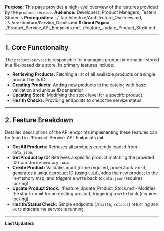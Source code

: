 **Purpose:** This page provides a high-level overview of the features provided by the `product-service`.
**Audience:** Developers, Product Managers, Testers, Students
**Prerequisites:** ../../architecture/Architecture_Overview.md, ../../architecture/Service_Details.md
**Related Pages:** ./Product_Service_API_Endpoints.md, ./Feature_Update_Product_Stock.md

---

## 1. Core Functionality

The `product-service` is responsible for managing product information stored in a file-based data store. Its primary features include:

*   **Retrieving Products:** Fetching a list of all available products or a single product by its ID.
*   **Creating Products:** Adding new products to the catalog with basic validation and unique ID generation.
*   **Updating Stock:** Modifying the stock level for a specific product.
*   **Health Checks:** Providing endpoints to check the service status.

---

## 2. Feature Breakdown

Detailed descriptions of the API endpoints implementing these features can be found in ./Product_Service_API_Endpoints.md.

*   **Get All Products:** Retrieves all products currently loaded from `data.json`.
*   **Get Product by ID:** Retrieves a specific product matching the provided ID from the in-memory map.
*   **Create Product:** Validates input (name required, price/stock >= 0), generates a unique product ID (using `uuid`), adds the new product to the in-memory map, and triggers a write back to `data.json` (requires locking).
*   **Update Product Stock:** ./Feature_Update_Product_Stock.md - Modifies the stock count for an existing product, triggering a write back (requires locking).
*   **Health/Status Check:** Simple endpoints (`/health`, `/status`) returning `200 OK` to indicate the service is running.

---

**Last Updated:**
